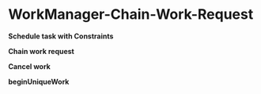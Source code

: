 # WorkManager-Chain-Work-Request

**Schedule task with Constraints**

**Chain work request**

**Cancel work**

**beginUniqueWork**
